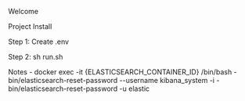 Welcome

Project Install

Step 1: Create .env

Step 2: sh run.sh

Notes 
    - docker exec -it {ELASTICSEARCH_CONTAINER_ID} /bin/bash
    - bin/elasticsearch-reset-password --username kibana_system -i
    - bin/elasticsearch-reset-password -u elastic